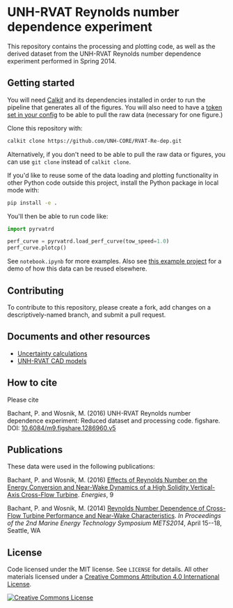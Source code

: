 # UNH-RVAT Reynolds number dependence experiment

This repository contains the processing and plotting code, as well as the
derived dataset from the UNH-RVAT Reynolds number dependence experiment
performed in Spring 2014.

## Getting started

You will need
[Calkit](https://github.com/calkit/calkit)
and its dependencies installed in order to run the pipeline that generates
all of the figures.
You will also need to have a
[token set in your config](https://github.com/calkit/calkit?tab=readme-ov-file#cloud-integration)
to be able to pull the raw data (necessary for one figure.)

Clone this repository with:

```sh
calkit clone https://github.com/UNH-CORE/RVAT-Re-dep.git
```

Alternatively, if you don't need to be able to pull the raw data
or figures, you can use `git clone` instead of `calkit clone`.

If you'd like to reuse some of the data loading and plotting functionality
in other Python code outside this project,
install the Python package in local mode with:

```sh
pip install -e .
```

You'll then be able to run code like:

```python
import pyrvatrd

perf_curve = pyrvatrd.load_perf_curve(tow_speed=1.0)
perf_curve.plotcp()
```

See `notebook.ipynb` for more examples.
Also see
[this example project](https://github.com/petebachant/reuse-rvat-re-dep)
for a demo of how this data can be reused elsewhere.

## Contributing

To contribute to this repository, please create a fork, add changes on a
descriptively-named branch, and submit a pull request.

## Documents and other resources

- [Uncertainty calculations](http://nbviewer.ipython.org/github/UNH-CORE/RVAT-Re-dep/blob/master/Documents/IPython%20notebooks/uncertainty.ipynb)
- [UNH-RVAT CAD models](http://figshare.com/articles/UNH_RVAT_CAD_models/1062009)

## How to cite

Please cite

Bachant, P. and Wosnik, M. (2016) UNH-RVAT Reynolds number dependence experiment: Reduced dataset and processing code. figshare.
DOI: [10.6084/m9.figshare.1286960.v5](https://dx.doi.org/10.6084/m9.figshare.1286960.v5)

## Publications

These data were used in the following publications:

Bachant, P. and Wosnik, M. (2016) [Effects of Reynolds Number on the Energy Conversion and Near-Wake Dynamics of a High Solidity
Vertical-Axis Cross-Flow Turbine](http://doi.org/10.3390/en9020073). _Energies_, 9

Bachant, P. and Wosnik, M. (2014) [Reynolds Number Dependence of Cross-Flow Turbine Performance and Near-Wake
Characteristics](http://hdl.handle.net/10919/49210). _In Proceedings of the 2nd Marine Energy Technology Symposium METS2014_, April
15--18, Seattle, WA

## License

Code licensed under the MIT license. See `LICENSE` for details.
All other materials licensed under a <a rel="license" href="http://creativecommons.org/licenses/by/4.0/">
Creative Commons Attribution 4.0 International License</a>.

<a rel="license" href="http://creativecommons.org/licenses/by/4.0/">
<img alt="Creative Commons License" style="border-width:0" src="http://i.creativecommons.org/l/by/4.0/88x31.png" />
</a>
